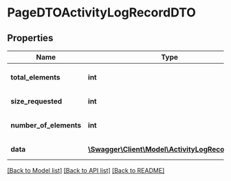 # PageDTOActivityLogRecordDTO

## Properties
Name | Type | Description | Notes
------------ | ------------- | ------------- | -------------
**total_elements** | **int** | Total elements by request | [optional] 
**size_requested** | **int** | Requested size | [optional] 
**number_of_elements** | **int** | Fetched records count | [optional] 
**data** | [**\Swagger\Client\Model\ActivityLogRecordDTO[]**](ActivityLogRecordDTO.md) | Data records | [optional] 

[[Back to Model list]](../../README.md#documentation-for-models) [[Back to API list]](../../README.md#documentation-for-api-endpoints) [[Back to README]](../../README.md)

